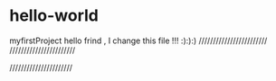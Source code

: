 # hello-world
myfirstProject
hello frind , 
I change this file !!! :):):)
////////////////////////
///////////////////////



//////////////////////
